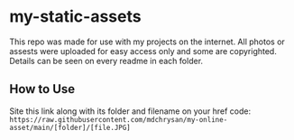 # my-static-assets
This repo was made for use with my projects on the internet. All photos or assests were uploaded for easy access only and some are copyrighted. Details can be seen on every readme in each folder.

## How to Use
Site this link along with its folder and filename on your href code: <br>
`https://raw.githubusercontent.com/mdchrysan/my-online-asset/main/[folder]/[file.JPG]`
